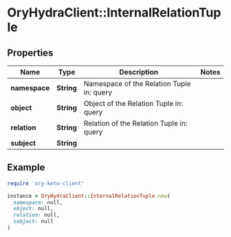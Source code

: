 # OryHydraClient::InternalRelationTuple

## Properties

| Name | Type | Description | Notes |
| ---- | ---- | ----------- | ----- |
| **namespace** | **String** | Namespace of the Relation Tuple  in: query |  |
| **object** | **String** | Object of the Relation Tuple  in: query |  |
| **relation** | **String** | Relation of the Relation Tuple  in: query |  |
| **subject** | **String** |  |  |

## Example

```ruby
require 'ory-keto-client'

instance = OryHydraClient::InternalRelationTuple.new(
  namespace: null,
  object: null,
  relation: null,
  subject: null
)
```


